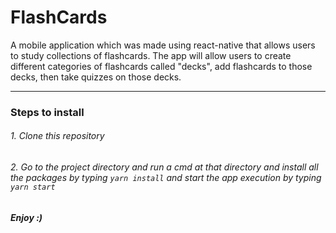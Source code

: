 # FlashCards
A mobile application which was made using react-native that allows users to study collections of flashcards. The app will allow users to create different categories of flashcards called "decks", add flashcards to those decks, then take quizzes on those decks.


------------

### Steps to install

###### 1. Clone this repository
###### 2. Go to the project directory and run a cmd at that directory and install all the packages by typing `yarn install` and start the app execution by typing `yarn start` 


##### Enjoy :)
